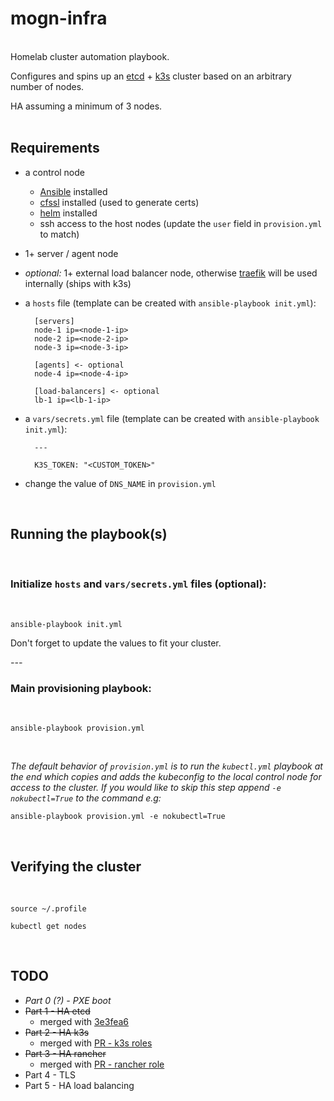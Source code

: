 # mogn-infra
<br>
Homelab cluster automation playbook.

Configures and spins up an [etcd](https://etcd.io/) + [k3s](https://k3s.io/) cluster based on an arbitrary number of nodes.

HA assuming a minimum of 3 nodes.
<br>
<br>

## Requirements

- a control node
    - [Ansible](https://docs.ansible.com/ansible/latest/installation_guide/intro_installation.html) installed
    - [cfssl](https://github.com/cloudflare/cfssl) installed (used to generate certs)
    - [helm](https://helm.sh/docs/intro/install/) installed
    - ssh access to the host nodes (update the `user` field in `provision.yml` to match)
- 1+ server / agent node
- *optional:* 1+ external load balancer node, otherwise [traefik](https://doc.traefik.io/traefik/) will be used internally (ships with k3s)
- a `hosts` file (template can be created with `ansible-playbook init.yml`):
    
        [servers]
        node-1 ip=<node-1-ip>
        node-2 ip=<node-2-ip>
        node-3 ip=<node-3-ip>

        [agents] <- optional
        node-4 ip=<node-4-ip>

        [load-balancers] <- optional
        lb-1 ip=<lb-1-ip>
- a `vars/secrets.yml` file (template can be created with `ansible-playbook init.yml`):

        ---

        K3S_TOKEN: "<CUSTOM_TOKEN>"
- change the value of `DNS_NAME` in `provision.yml`
<br>

## Running the playbook(s)
<br>

### Initialize `hosts` and `vars/secrets.yml` files (optional): 

<br>
  
    ansible-playbook init.yml

Don't forget to update the values to fit your cluster.

_---_

### Main provisioning playbook:

<br>

    ansible-playbook provision.yml

<br>

*The default behavior of `provision.yml` is to run the `kubectl.yml` playbook at the end which copies and adds the kubeconfig to the local control node for access to the cluster. If you would like to skip this step append `-e nokubectl=True` to the command e.g:*

    ansible-playbook provision.yml -e nokubectl=True
<br>

## Verifying the cluster
<br>

    source ~/.profile
    
    kubectl get nodes
<br>

## TODO

- *Part 0 (?) - PXE boot*
- ~~Part 1 - HA etcd~~
    - merged with [3e3fea6](https://github.com/semoog/mogn-infra/commit/3e3fea6ae2b58a9b43c9fb29cf19efe2f1a7177e)
- ~~Part 2 - HA k3s~~
    - merged with [PR - k3s roles](https://github.com/semoog/mogn-infra/pull/1)
- ~~Part 3 - HA rancher~~
    - merged with [PR - rancher role](https://github.com/semoog/mogn-infra/pull/2)
- Part 4 - TLS
- Part 5 - HA load balancing
